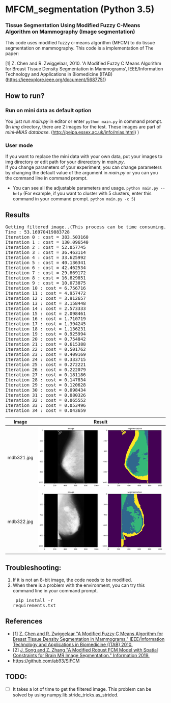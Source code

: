
# MFCM_segmentation (Python 3.5)
### Tissue Segmentation Using Modified Fuzzy C-Means Algorithm on Mammography (Image segmentation)

This code uses modified fuzzy c-means algorithm (MFCM) to do tissue segmentation on mammography. This code is a implementation of The paper:

[1] Z. Chen and R. Zwiggelaar, 2010. 'A Modified Fuzzy C Means Algorithm for Breast Tissue Density Segmentation in Mammograms’, IEEE/Information Technology and Applications in Biomedicine (ITAB) (https://ieeexplore.ieee.org/document/5687751)

## How to run?

### Run on mini data as default option 
You just run _main.py_ in editor or enter `python main.py` in command prompt.
(In _img_ directory, there are 2 images for the test. These images are part of _mini-MIAS database_. (http://peipa.essex.ac.uk/info/mias.html) ) 

### User mode
If you want to replace the mini data with your own data, put your images to img directory or edit path for your direrectory in _main.py_.   
If you change parameters of your experiment, you can change parameters by changing the default value of the argument in _main.py_ or you can you the command line in command prompt.
- You can see all the adjustable parameters and usage. ```python main.py --help```
(For example, if you want to cluster with 5 clusters, enter this command in your command prompt.  `python main.py -c 5`)

## Results

<pre>
Getting filtered image..(This process can be time consuming.)
Time : 53.16970419883728
Iteration 0 : cost = 383.503160
Iteration 1 : cost = 130.096540
Iteration 2 : cost = 52.057745
Iteration 3 : cost = 36.463114
Iteration 4 : cost = 33.625992
Iteration 5 : cost = 40.136341
Iteration 6 : cost = 42.462534
Iteration 7 : cost = 29.869172
Iteration 8 : cost = 16.829851
Iteration 9 : cost = 10.073875
Iteration 10 : cost = 6.756716
Iteration 11 : cost = 4.957472
Iteration 12 : cost = 3.912657
Iteration 13 : cost = 3.158448
Iteration 14 : cost = 2.573333
Iteration 15 : cost = 2.098461
Iteration 16 : cost = 1.710719
Iteration 17 : cost = 1.394245
Iteration 18 : cost = 1.136231
Iteration 19 : cost = 0.925994
Iteration 20 : cost = 0.754842
Iteration 21 : cost = 0.615388
Iteration 22 : cost = 0.501762
Iteration 23 : cost = 0.409169
Iteration 24 : cost = 0.333715
Iteration 25 : cost = 0.272221
Iteration 26 : cost = 0.222079
Iteration 27 : cost = 0.181186
Iteration 28 : cost = 0.147834
Iteration 29 : cost = 0.120628
Iteration 30 : cost = 0.098434
Iteration 31 : cost = 0.080326
Iteration 32 : cost = 0.065552
Iteration 33 : cost = 0.053496
Iteration 34 : cost = 0.043659
</pre>

|Image| Result |
|:---:|:---: |
|mdb321.jpg|<img src = 'assets/result.png' width=800>|
|mdb322.jpg|<img src = 'assets/result2.png' width=800>|  


## Troubleshooting:
1. If it is not an 8-bit image, the code needs to be modified.
2. When there is a problem with the environment, you can try this command line in your command prompt. <pre> pip install -r requirements.txt </pre>

## References
* [1] [Z. Chen and R. Zwiggelaar "A Modified Fuzzy C Means Algorithm for Breast Tissue Density Segmentation in Mammograms." IEEE/Information Technology and Applications in Biomedicine (ITAB) 2010.](https://ieeexplore.ieee.org/document/5687751)
* [2] [J. Song and Z. Zhang "A Modified Robust FCM Model with Spatial Constraints for Brain MR Image Segmentation." Information 2019.](https://www.researchgate.net/publication/331278874_A_Modified_Robust_FCM_Model_with_Spatial_Constraints_for_Brain_MR_Image_Segmentation)
* https://github.com/ab93/SIFCM

## TODO:
- [ ] It takes a lot of time to get the filtered image. This problem can be solved by using numpy.lib.stride_tricks.as_strided.  
